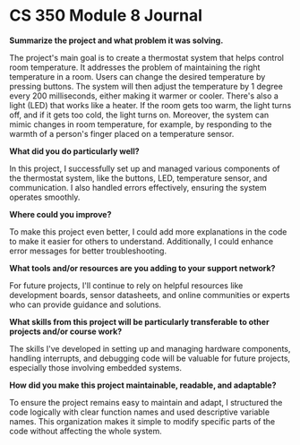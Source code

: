 # CS 350 Module 8 Journal

**Summarize the project and what problem it was solving.**

The project's main goal is to create a thermostat system that helps control room temperature. It addresses the problem of maintaining the right temperature in a room. Users can change the desired temperature by pressing buttons. The system will then adjust the temperature by 1 degree every 200 milliseconds, either making it warmer or cooler. There's also a light (LED) that works like a heater. If the room gets too warm, the light turns off, and if it gets too cold, the light turns on. Moreover, the system can mimic changes in room temperature, for example, by responding to the warmth of a person's finger placed on a temperature sensor.

**What did you do particularly well?**

In this project, I successfully set up and managed various components of the thermostat system, like the buttons, LED, temperature sensor, and communication. I also handled errors effectively, ensuring the system operates smoothly.

**Where could you improve?**

To make this project even better, I could add more explanations in the code to make it easier for others to understand. Additionally, I could enhance error messages for better troubleshooting.

**What tools and/or resources are you adding to your support network?**

For future projects, I'll continue to rely on helpful resources like development boards, sensor datasheets, and online communities or experts who can provide guidance and solutions.

**What skills from this project will be particularly transferable to other projects and/or course work?**

The skills I've developed in setting up and managing hardware components, handling interrupts, and debugging code will be valuable for future projects, especially those involving embedded systems.

**How did you make this project maintainable, readable, and adaptable?**

To ensure the project remains easy to maintain and adapt, I structured the code logically with clear function names and used descriptive variable names. This organization makes it simple to modify specific parts of the code without affecting the whole system.







